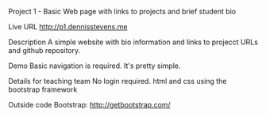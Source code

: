 Project 1 - Basic Web page with links to projects and brief student bio

Live URL
http://p1.dennisstevens.me

Description
A simple website with bio information and links to projecct URLs and github 
repository. 

Demo
Basic navigation is required. It's pretty simple.

Details for teaching team
No login required.
html and css using the bootstrap framework

Outside code
Bootstrap: http://getbootstrap.com/

